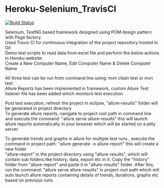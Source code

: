 # Heroku-Selenium_TravisCI

[![Build Status](https://travis-ci.org/JavaGirish/Heroku-Selenium_TravisCI.svg?branch=master)](https://travis-ci.org/JavaGirish/Heroku-Selenium_TravisCI)


Selenium, TestNG based framework designed using POM design pattern with Page factory. <br>
Used Travis CI for continuous integration of the project repository hosted in Git <br>
Demo test scripts to read data from excel file and perform the below actions in Heroku website: <br>
Create a New Computer Name, Edit Computer Name & Delete Computer Name <br>

All three test can be run from command line using: mvn clean test or mvn test <br>
Allure Reports has been implemented in framework, custom Allure Test listener file has been added which monitors test execution <br>

Post test execution, refresh the project in eclipse, "allure-results" folder will be generated in project directory <br>
To generate allure reports, navigate to project root path in command line and execute the command: "allure serve allure-results" this will launch allure reports automatically in your browser which will be started on a jetty server <br>

To generate trends and graphs in allure for multiple test runs , execute the command in project path: "allure generate -o allure-report" this will create a new folder  
"allure-report" in the project directory using "allure-results", which will contain sub folders like history, data, export etc in it. Copy the "history" folder from "allure-report" and paste it in "allure-results" folder. After this, run the command: "allure serve allure-results" in project root path which will auto launch allure reports containing details of trends, durations, graphs etc based on previous runs.






